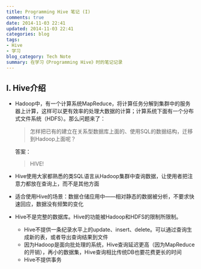 ```yaml
---
title: Programming Hive 笔记 (I)
comments: true
date: 2014-11-03 22:41
updated: 2014-11-03 22:41
categories: blog
tags:
- Hive
- 学习
blog_category: Tech Note
summary: 在学习《Programming Hive》时的笔记记录
---
```


I. Hive介绍
-------
* Hadoop中，有一个计算系统MapReduce，将计算任务分解到集群中的服务器上计算，这样可以更有效率的处理大数据的计算；计算系统下面有一个分布式文件系统（HDFS）。那么问题来了：

  > 怎样把已有的建立在关系型数据库上面的、使用SQL的数据结构，迁移到Hadoop上面呢？

  答案：

  > HIVE!

* Hive使用大家都熟悉的类SQL语言从Hadoop集群中查询数据，让使用者把注意力都放在查询上，而不是其他方面
* 适合使用Hive的场景：数据仓储应用中——相对静态的数据被分析，不要求快速回应，数据没有频繁的变化
* Hive不是完整的数据库。Hive的功能被Hadoop和HDFS的限制所限制。
  + Hive不提供一条纪录水平上的update、insert、delete。可以通过查询生成新的表，或者导出查询结果到文件
  + 因为Hadoop是面向批处理的系统，Hive查询延迟更高（因为MapReduce的开销），再小的数据集，Hive查询相比传统DB也要花费更长的时间
  + Hive不提供事务
